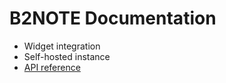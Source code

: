 # B2NOTE Documentation

- Widget integration
- Self-hosted instance
- [API reference](https://b2note.docs.apiary.io)
